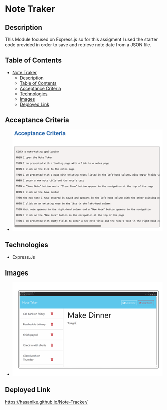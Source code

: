 # Note Traker

## Description
This Module focused on Express.js so for this assigment I used the starter code provided in order to save and retrieve note date from a JSON file. 

## Table of Contents
- [Note Traker](#note-traker)
  - [Description](#description)
  - [Table of Contents](#table-of-contents)
  - [Acceptance Criteria](#acceptance-criteria)
  - [Technologies](#technologies)
  - [Images](#images)
  - [Deployed Link](#deployed-link)

## Acceptance Criteria
- ![alt text](./public/assets/images/Screenshot%202024-03-05%20at%206.37.23%20PM.png "Acceptance Criteria")
  
## Technologies
- Express.Js
  
## Images 
- ![alt text](./public/assets/images/Screenshot%202024-03-05%20at%206.39.00%20PM.png "Mockup of site")
  
## Deployed Link
https://hasanike.github.io/Note-Tracker/